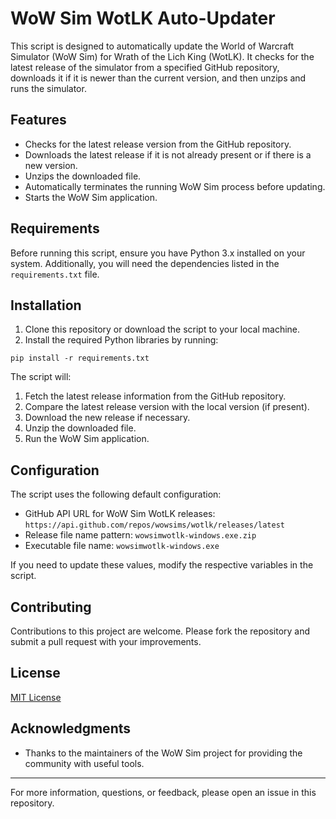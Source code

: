 # WoW Sim WotLK Auto-Updater

This script is designed to automatically update the World of Warcraft Simulator (WoW Sim) for Wrath of the Lich King (WotLK). It checks for the latest release of the simulator from a specified GitHub repository, downloads it if it is newer than the current version, and then unzips and runs the simulator.

## Features

- Checks for the latest release version from the GitHub repository.
- Downloads the latest release if it is not already present or if there is a new version.
- Unzips the downloaded file.
- Automatically terminates the running WoW Sim process before updating.
- Starts the WoW Sim application.

## Requirements

Before running this script, ensure you have Python 3.x installed on your system. Additionally, you will need the dependencies listed in the `requirements.txt` file.

## Installation

1. Clone this repository or download the script to your local machine.
2. Install the required Python libraries by running:
```
pip install -r requirements.txt
```


The script will:

1. Fetch the latest release information from the GitHub repository.
2. Compare the latest release version with the local version (if present).
3. Download the new release if necessary.
4. Unzip the downloaded file.
5. Run the WoW Sim application.

## Configuration

The script uses the following default configuration:

- GitHub API URL for WoW Sim WotLK releases: `https://api.github.com/repos/wowsims/wotlk/releases/latest`
- Release file name pattern: `wowsimwotlk-windows.exe.zip`
- Executable file name: `wowsimwotlk-windows.exe`

If you need to update these values, modify the respective variables in the script.

## Contributing

Contributions to this project are welcome. Please fork the repository and submit a pull request with your improvements.

## License

[MIT License](LICENSE)


## Acknowledgments

- Thanks to the maintainers of the WoW Sim project for providing the community with useful tools.

---

For more information, questions, or feedback, please open an issue in this repository.

